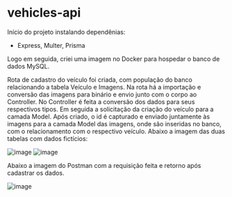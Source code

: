 ﻿# vehicles-api

Início do projeto instalando dependênias:
- Express, Multer, Prisma

Logo em seguida, criei uma imagem no Docker para hospedar o banco de dados MySQL.

Rota de cadastro do veículo foi criada, com população do banco relacionando a tabela Veículo e Imagens. Na rota há a importação e conversão das imagens para binário e envio junto com o corpo ao Controller. 
No Controller é feita a conversão dos dados para seus respectivos tipos. Em seguida a solicitação da criação do veículo para a camada Model. Após criado, o id é capturado e enviado juntamente às imagens para a camada Model das imagens, onde são inseridas no banco, com o relacionamento com o respectivo veículo.
Abaixo a imagem das duas tabelas com dados fictícios:

![image](https://github.com/marcoscl84/vehicles-api/assets/66912112/f9af6918-53c1-4d2f-97ba-a8e80096f0e2)
![image](https://github.com/marcoscl84/vehicles-api/assets/66912112/d2822914-5f52-4b6a-abda-b99d4fdf59d2)

Abaixo a imagem do Postman com a requisição feita e retorno após cadastrar os dados.

![image](https://github.com/marcoscl84/vehicles-api/assets/66912112/d6183a2c-2ef8-4a12-beaf-47b8fef7a71f)
